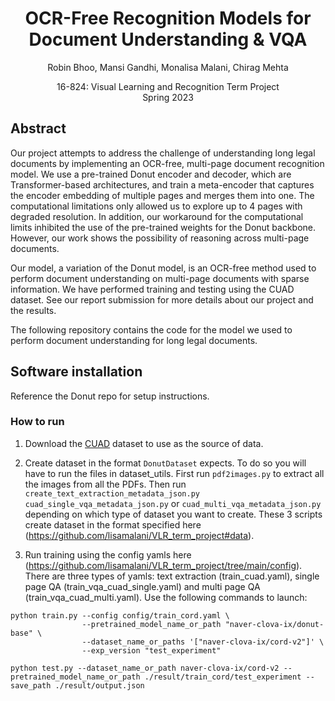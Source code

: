 <div align="center">
    
# OCR-Free Recognition Models for Document Understanding & VQA

Robin Bhoo, Mansi Gandhi, Monalisa Malani, Chirag Mehta

16-824: Visual Learning and Recognition Term Project
<br> Spring 2023

</div>

## Abstract
Our project attempts to address the challenge of understanding long legal documents by implementing an OCR-free, multi-page document recognition model. We use a pre-trained Donut encoder and decoder, which are Transformer-based architectures, and train a meta-encoder that captures the encoder embedding of multiple pages and merges them into one. The computational limitations only allowed us to explore up to 4 pages with degraded resolution. In addition, our workaround for the computational limits inhibited the use of the pre-trained weights for the Donut backbone. However, our work shows the possibility of reasoning across multi-page documents.

Our model, a variation of the Donut model, is an OCR-free method used to perform document understanding on multi-page documents with sparse information. We have performed training and testing using the CUAD dataset. See our report submission for more details about our project and the results.

The following repository contains the code for the model we used to perform document understanding for long legal documents.

## Software installation

Reference the Donut repo for setup instructions.

### How to run

1. Download the [CUAD](https://www.atticusprojectai.org/cuad) dataset to use as the source of data.

2. Create dataset in the format `DonutDataset` expects. To do so you will have to run the files in dataset_utils. First run `pdf2images.py` to extract all the images from all the PDFs. Then run `create_text_extraction_metadata_json.py` `cuad_single_vqa_metadata_json.py` or `cuad_multi_vqa_metadata_json.py` depending on which type of dataset you want to create. These 3 scripts create dataset in the format specified here (https://github.com/lisamalani/VLR_term_project#data).

3. Run training using the config yamls here (https://github.com/lisamalani/VLR_term_project/tree/main/config). There are three types of yamls: text extraction (train_cuad.yaml), single page QA (train_vqa_cuad_single.yaml) and multi page QA (train_vqa_cuad_multi.yaml). Use the following commands to launch:

```
python train.py --config config/train_cord.yaml \
                --pretrained_model_name_or_path "naver-clova-ix/donut-base" \
                --dataset_name_or_paths '["naver-clova-ix/cord-v2"]' \
                --exp_version "test_experiment"
```

```
python test.py --dataset_name_or_path naver-clova-ix/cord-v2 --pretrained_model_name_or_path ./result/train_cord/test_experiment --save_path ./result/output.json
```
